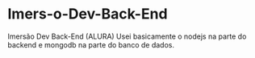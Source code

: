 # Imers-o-Dev-Back-End
Imersão Dev Back-End (ALURA)
Usei basicamente o nodejs na parte do backend e mongodb na parte do banco de dados.
